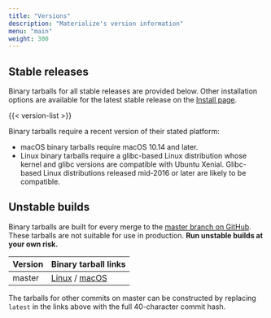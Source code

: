```yaml
---
title: "Versions"
description: "Materialize's version information"
menu: "main"
weight: 300
---
```


## Stable releases

Binary tarballs for all stable releases are provided below. Other installation
options are available for the latest stable release on the [Install
page](/install).

{{< version-list >}}

Binary tarballs require a recent version of their stated platform:

* macOS binary tarballs require macOS 10.14 and later.
* Linux binary tarballs require a glibc-based Linux distribution whose kernel
  and glibc versions are compatible with Ubuntu Xenial. Glibc-based Linux
  distributions released mid-2016 or later are likely to be compatible.

## Unstable builds

Binary tarballs are built for every merge to the [master branch on
GitHub][github]. These tarballs are not suitable for use in production.
**Run unstable builds at your own risk.**

Version | Binary tarball links
--------|---------------------
master  | [Linux] / [macOS]

The tarballs for other commits on master can be constructed by replacing
`latest` in the links above with the full 40-character commit hash.

[Linux]: http://downloads.mtrlz.dev/materialized-latest-x86_64-unknown-linux-gnu.tar.gz
[macOS]: http://downloads.mtrlz.dev/materialized-latest-x86_64-apple-darwin.tar.gz
[github]: https://github.com/MaterializeInc/materialize
